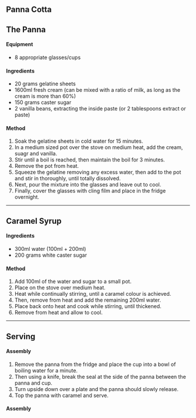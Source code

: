 ## Panna Cotta

## The Panna

#### Equipment

* 8 appropriate glasses/cups


#### Ingredients

* 20 grams gelatine sheets
* 1600ml fresh cream (can be mixed with a ratio of milk, as long as the cream is more than 60%)
* 150 grams caster sugar
* 2 vanilla beans, extracting the inside paste (or 2 tablespoons extract or paste)

#### Method

1. Soak the gelatine sheets in cold water for 15 minutes.
1. In a medium sized pot over the stove on medium heat, add the cream, suagr and vanilla.
1. Stir until a boil is reached, then maintain the boil for 3 minutes.
1. Remove the pot from heat.
1. Squeeze the gelatine removing any excess water, then add to the pot and stir in thoroughly, until totally dissolved.
1. Next, pour the mixture into the glasses and leave out to cool.
1. Finally, cover the glasses with cling film and place in the fridge overnight.


---

## Caramel Syrup

#### Ingredients

* 300ml water (100ml + 200ml)
* 200 grams white caster sugar

#### Method

1. Add 100ml of the water and sugar to a small pot.
1. Place on the stove over medium heat.
1. Heat while continually stirring, until a caramel colour is achieved.
1. Then, remove from heat and add the remaining 200ml water.
1. Place back onto heat and cook while stirring, until thickened.
1. Remove from heat and allow to cool.


---

## Serving

#### Assembly

1. Remove the panna from the fridge and place the cup into a bowl of boiling water for a minute.
1. Then using a knife, break the seal at the side of the panna between the panna and cup.
1. Turn upside down over a plate and the panna should slowly release.
1. Top the panna with caramel and serve.

#### Assembly
